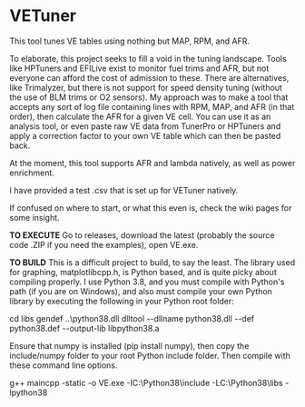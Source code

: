 # VETuner
This tool tunes VE tables using nothing but MAP, RPM, and AFR.


To elaborate, this project seeks to fill a void in the tuning landscape. Tools like HPTuners and EFILive exist to monitor fuel trims and AFR, but not everyone can afford the cost of admission to these. There are alternatives, like Trimalyzer, but there is not support for speed density tuning (without the use of BLM trims or O2 sensors). My approach was to make a tool that accepts any sort of log file containing lines with RPM, MAP, and AFR (in that order), then calculate the AFR for a given VE cell. You can use it as an analysis tool, or even paste raw VE data from TunerPro or HPTuners and apply a correction factor to your own VE table which can then be pasted back.

At the moment, this tool supports AFR and lambda natively, as well as power enrichment.

I have provided a test .csv that is set up for VETuner natively.

If confused on where to start, or what this even is, check the wiki pages for some insight. 

**TO EXECUTE**
Go to releases, download the latest (probably the source code .ZIP if you need the examples), open VE.exe.

**TO BUILD**
This is a difficult project to build, to say the least. The library used for graphing, matplotlibcpp.h, is Python based, and is quite picky about compiling properly. I use Python 3.8, and you must compile with Python's path (if you are on Windows), and also must compile your own Python library by executing the following in your Python root folder: 

cd libs
gendef ..\python38.dll
dlltool --dllname python38.dll --def python38.def --output-lib libpython38.a

Ensure that numpy is installed (pip install numpy), then copy the include/numpy folder to your root Python include folder. Then compile with these command line options.

g++ maincpp -static -o VE.exe -IC:\Python38\include -LC:\Python38\libs -lpython38
